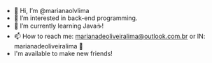 - 👋 Hi, I’m @marianaolvlima
- 👀 I’m interested in back-end programming.
- 🌱 I’m currently learning Java☕!
- 📫 How to reach me: marianadeoliveiralima@outlook.com.br or IN: marianadeoliveiralima 🍵
- I'm available to make new friends!

<!---
marianaolvlima/marianaolvlima is a ✨ special ✨ repository because its `README.md` (this file) appears on your GitHub profile.
You can click the Preview link to take a look at your changes.
--->
